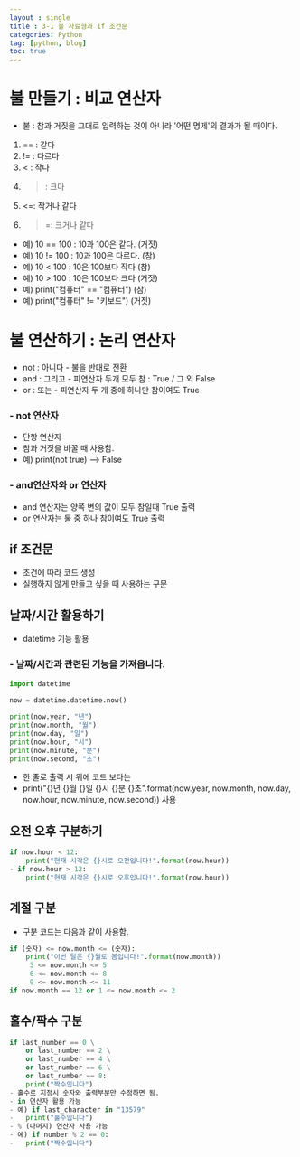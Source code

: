 ```yaml
---
layout : single
title : 3-1 불 자료형과 if 조건문
categories: Python
tag: [python, blog]
toc: true
---
```


# 불 만들기 : 비교 연산자
- 불 : 참과 거짓을 그대로 입력하는 것이 아니라 '어떤 명제'의 결과가 될 때이다.
 1) == : 같다
 2) != : 다르다
 3) < : 작다
 4) > : 크다
 5) <=: 작거나 같다
 6) >=: 크거나 같다
- 예) 10 == 100 : 10과 100은 같다. (거짓)
- 예) 10 != 100 : 10과 100은 다르다. (참)
- 예) 10 < 100 : 10은 100보다 작다 (참)
- 예) 10 > 100 : 10은 100보다 크다 (거짓)
- 예) print("컴퓨터" == "컴퓨터") (참)
- 예) print("컴퓨터" != "키보드") (거짓)

# 불 연산하기 : 논리 연산자
 - not : 아니다 - 불을 반대로 전환
 - and : 그리고 - 피연산자 두개 모두 참 : True / 그 외 False
 - or : 또는 - 피연산자 두 개 중에 하나만 참이여도 True

### - not 연산자 
- 단항 연산자
- 참과 거짓을 바꿀 때 사용함.
- 예) print(not true) --> False

### - and연산자와 or 연산자
- and 연산자는 양쪽 변의 값이 모두 참일때 True 출력
- or 연산자는 둘 중 하나 참이여도 True 출력

## if 조건문
- 조건에 따라 코드 생성
- 실행하지 않게 만들고 싶을 때 사용하는 구문

## 날짜/시간 활용하기
- datetime 기능 활용

### - 날짜/시간과 관련된 기능을 가져옵니다.
```python
import datetime
	
now = datetime.datetime.now()

print(now.year, "년")
print(now.month, "월")
print(now.day, "일")
print(now.hour, "시")
print(now.minute, "분")
print(now.second, "초")
```
- 한 줄로 출력 시 위에 코드 보다는 
- print("{}년 {}월 {}일 {}시 {}분 {}초".format(now.year, now.month, now.day, now.hour, now.minute, now.second)) 사용

## 오전 오후 구분하기
```python
if now.hour < 12:
	print("현재 시각은 {}시로 오전입니다!".format(now.hour))
- if now.hour > 12:
	print("현재 시각은 {}시로 오후입니다!".format(now.hour))
```
## 계절 구분
- 구분 코드는 다음과 같이 사용함.
```python
if (숫자) <= now.month <= (숫자):
	print("이번 달은 {}월로 봄입니다!".format(now.month))
	 3 <= now.month <= 5 
	 6 <= now.month <= 8  
	 9 <= now.month <= 11  
if now.month == 12 or 1 <= now.month <= 2 
```

## 홀수/짝수 구분
```python
if last_number == 0 \
    or last_number == 2 \
    or last_number == 4 \
    or last_number == 6 \
    or last_number == 8:
    print("짝수입니다")
- 홀수로 지정시 숫자와 출력부분만 수정하면 됨.
- in 연산자 활용 가능
- 예) if last_character in "13579"
- 	print("홀수입니다")
- % (나머지) 연산자 사용 가능
- 예) if number % 2 == 0:
- 	print("짝수입니다")
```
